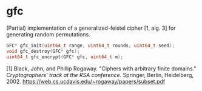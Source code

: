 # gfc


(Partial) implementation of a generalized-feistel cipher [1, alg. 3] for generating random permutations.

```c
GFC* gfc_init(uint64_t range, uint64_t rounds, uint64_t seed);
void gfc_destroy(GFC* gfc);
uint64_t gfc_encrypt(GFC* gfc, uint64_t m);
```

[1] Black, John, and Phillip Rogaway. "Ciphers with arbitrary finite domains." _Cryptographers’ track at the RSA conference_. Springer, Berlin, Heidelberg, 2002.
https://web.cs.ucdavis.edu/~rogaway/papers/subset.pdf
